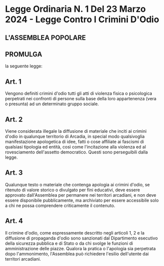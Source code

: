 # Legge Ordinaria N. 1 Del 23 Marzo 2024 - Legge Contro I Crimini D'Odio

## L'ASSEMBLEA POPOLARE

## PROMULGA
la seguente legge:

## Art. 1
Vengono definiti crimini d'odio tutti gli atti di violenza fisica o psicologica perpetrati nei confronti di
persone sulla base della loro appartenenza (vera o presunta) ad un determinato gruppo sociale.

## Art. 2
Viene considerata illegale la diffusione di materiale che inciti ai crimini d'odio in qualunque territorio di
Arcadia, in special modo qualsivoglia manifestazione apologetica di idee, fatti o cose affiliate ai fascismi di
qualsiasi tipologia ed entità, così come l'incitazione alla violenza ed al rovesciamento dell'assetto
democratico. Questi sono perseguibili dalla legge.

## Art. 3
Qualunque testo o materiale che contenga apologia ai crimini d'odio, se ritenuto di valore storico o divulgato
per fini educativi, deve essere approvato dall'Assemblea per permanere nei territori arcadiani, e non deve
essere disponibile pubblicamente, ma archiviato per essere accessibile solo a chi ne possa comprendere
criticamente il contenuto.

## Art. 4
Il crimine d'odio, come espressamente descritto negli articoli 1, 2 e la diffusione di propaganda d'odio sono
sanzionati dal Dipartimento esecutivo della sicurezza pubblica e di Stato o da chi svolge le funzioni di
amministrazione delle piazze. Qualora la pratica o l'apologia sia perpetrata dopo l'ammonimento,
l'Assemblea può richiedere l'esilio dell'utente dai territori arcadiani.